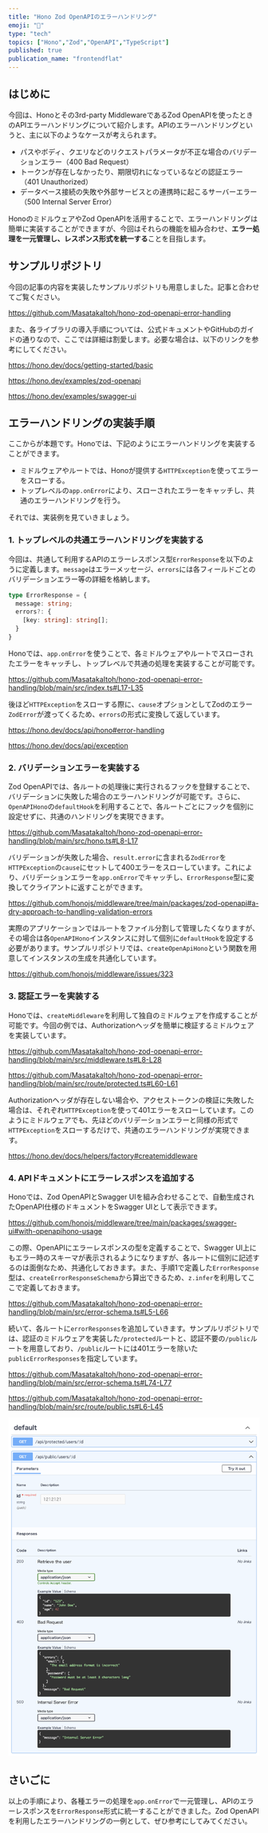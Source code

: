 ```yaml
---
title: "Hono Zod OpenAPIのエラーハンドリング"
emoji: "🐡"
type: "tech"
topics: ["Hono","Zod","OpenAPI","TypeScript"]
published: true
publication_name: "frontendflat"
---
```


## はじめに

今回は、Honoとその3rd-party MiddlewareであるZod OpenAPIを使ったときのAPIエラーハンドリングについて紹介します。APIのエラーハンドリングというと、主に以下のようなケースが考えられます。

- パスやボディ、クエリなどのリクエストパラメータが不正な場合のバリデーションエラー（400 Bad Request）
- トークンが存在しなかったり、期限切れになっているなどの認証エラー（401 Unauthorized）
- データベース接続の失敗や外部サービスとの連携時に起こるサーバーエラー（500 Internal Server Error）

HonoのミドルウェアやZod OpenAPIを活用することで、エラーハンドリングは簡単に実装することができますが、今回はそれらの機能を組み合わせ、**エラー処理を一元管理し、レスポンス形式を統一する**ことを目指します。

## サンプルリポジトリ

今回の記事の内容を実装したサンプルリポジトリも用意しました。記事と合わせてご覧ください。

https://github.com/MasatakaItoh/hono-zod-openapi-error-handling

また、各ライブラリの導入手順については、公式ドキュメントやGitHubのガイドの通りなので、ここでは詳細は割愛します。必要な場合は、以下のリンクを参考にしてください。

https://hono.dev/docs/getting-started/basic

https://hono.dev/examples/zod-openapi

https://hono.dev/examples/swagger-ui

## エラーハンドリングの実装手順

ここからが本題です。Honoでは、下記のようにエラーハンドリングを実装することができます。

- ミドルウェアやルートでは、Honoが提供する`HTTPException`を使ってエラーをスローする。 
- トップレベルの`app.onError`により、スローされたエラーをキャッチし、共通のエラーハンドリングを行う。

それでは、実装例を見ていきましょう。

### 1. トップレベルの共通エラーハンドリングを実装する

今回は、共通して利用するAPIのエラーレスポンス型`ErrorResponse`を以下のように定義します。`message`はエラーメッセージ、`errors`には各フィールドごとのバリデーションエラー等の詳細を格納します。

```typescript
type ErrorResponse = {
  message: string;
  errors?: {
    [key: string]: string[];
  }
}
```

Honoでは、`app.onError`を使うことで、各ミドルウェアやルートでスローされたエラーをキャッチし、トップレベルで共通の処理を実装することが可能です。

https://github.com/MasatakaItoh/hono-zod-openapi-error-handling/blob/main/src/index.ts#L17-L35

後ほど`HTTPException`をスローする際に、`cause`オプションとしてZodのエラー`ZodError`が渡ってくるため、`errors`の形式に変換して返しています。

https://hono.dev/docs/api/hono#error-handling

https://hono.dev/docs/api/exception

### 2. バリデーションエラーを実装する

Zod OpenAPIでは、各ルートの処理後に実行されるフックを登録することで、バリデーションに失敗した場合のエラーハンドリングが可能です。さらに、`OpenAPIHono`の`defaultHook`を利用することで、各ルートごとにフックを個別に設定せずに、共通のハンドリングを実現できます。

https://github.com/MasatakaItoh/hono-zod-openapi-error-handling/blob/main/src/hono.ts#L8-L17

バリデーションが失敗した場合、`result.error`に含まれる`ZodError`を`HTTPException`の`cause`にセットして400エラーをスローしています。これにより、バリデーションエラーを`app.onError`でキャッチし、`ErrorResponse`型に変換してクライアントに返すことができます。

https://github.com/honojs/middleware/tree/main/packages/zod-openapi#a-dry-approach-to-handling-validation-errors

実際のアプリケーションではルートをファイル分割して管理したくなりますが、その場合は各`OpenAPIHono`インスタンスに対して個別に`defaultHook`を設定する必要があります。サンプルリポジトリでは、`createOpenApiHono`という関数を用意してインスタンスの生成を共通化しています。

https://github.com/honojs/middleware/issues/323

### 3. 認証エラーを実装する

Honoでは、`createMiddleware`を利用して独自のミドルウェアを作成することが可能です。今回の例では、Authorizationヘッダを簡単に検証するミドルウェアを実装しています。

https://github.com/MasatakaItoh/hono-zod-openapi-error-handling/blob/main/src/middleware.ts#L8-L28

https://github.com/MasatakaItoh/hono-zod-openapi-error-handling/blob/main/src/route/protected.ts#L60-L61

Authorizationヘッダが存在しない場合や、アクセストークンの検証に失敗した場合は、それぞれ`HTTPException`を使って401エラーをスローしています。このようにミドルウェアでも、先ほどのバリデーションエラーと同様の形式で`HTTPException`をスローするだけで、共通のエラーハンドリングが実現できます。

https://hono.dev/docs/helpers/factory#createmiddleware

### 4. APIドキュメントにエラーレスポンスを追加する

Honoでは、Zod OpenAPIとSwagger UIを組み合わせることで、自動生成されたOpenAPI仕様のドキュメントをSwagger UIとして表示できます。

https://github.com/honojs/middleware/tree/main/packages/swagger-ui#with-openapihono-usage

この際、OpenAPIにエラーレスポンスの型を定義することで、Swagger UI上にもエラー時のスキーマが表示されるようになりますが、各ルートに個別に記述するのは面倒なため、共通化しておきます。また、手順1で定義した`ErrorResponse`型は、`createErrorResponseSchema`から算出できるため、`z.infer`を利用してここで定義しておきます。

https://github.com/MasatakaItoh/hono-zod-openapi-error-handling/blob/main/src/error-schema.ts#L5-L66

続いて、各ルートに`errorResponses`を追加していきます。サンプルリポジトリでは、認証のミドルウェアを実装した`/protected`ルートと、認証不要の`/public`ルートを用意しており、`/public`ルートには401エラーを除いた`publicErrorResponses`を指定しています。

https://github.com/MasatakaItoh/hono-zod-openapi-error-handling/blob/main/src/error-schema.ts#L74-L77

https://github.com/MasatakaItoh/hono-zod-openapi-error-handling/blob/main/src/route/public.ts#L6-L45

![](/images/hono-zod-openapi-error-handling/swagger-ui.png)

## さいごに

以上の手順により、各種エラーの処理を`app.onError`で一元管理し、APIのエラーレスポンスを`ErrorResponse`形式に統一することができました。Zod OpenAPIを利用したエラーハンドリングの一例として、ぜひ参考にしてみてください。